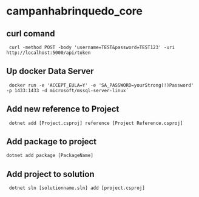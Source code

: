 # campanhabrinquedo_core

## curl comand

```#!/bin/bash
 curl -method POST -body 'username=TEST&password=TEST123' -uri http://localhost:5000/api/token
```

## Up docker Data Server

```#!/bin/bash
 docker run -e 'ACCEPT_EULA=Y' -e 'SA_PASSWORD=yourStrong(!)Password' -p 1433:1433 -d microsoft/mssql-server-linux´
```

## Add new reference to Project

```#!/bin/bash
 dotnet add [Project.csproj] reference [Project Reference.csproj]
```

## Add package to project

```#!/bin/bash
dotnet add package [PackageName]
```

## Add project to solution

```#!/bin/bash
 dotnet sln [solutionname.sln] add [project.csproj]
```
